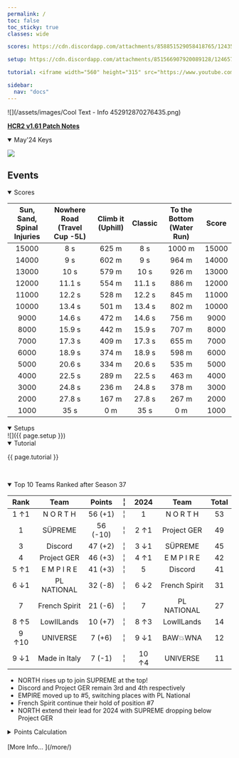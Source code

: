 ```yaml
---
permalink: /
toc: false
toc_sticky: true
classes: wide

scores: https://cdn.discordapp.com/attachments/858851529058418765/1243547394797211688/IMG_5336.png

setup: https://cdn.discordapp.com/attachments/851566907920089128/1246573540212215849/Image.png?ex=665ce194&is=665b9014&hm=56a0d45b25f352eb6b94351f92242cb746d66cf36a2f7acb45a2571e6aff45b7&

tutorial: <iframe width="560" height="315" src="https://www.youtube.com/embed/abBB1Bd5FMw?si=VJT7Lh7o0XDNG6Xc&amp;start=213" title="YouTube video player" frameborder="0" allow="accelerometer; autoplay; clipboard-write; encrypted-media; gyroscope; picture-in-picture; web-share" referrerpolicy="strict-origin-when-cross-origin" allowfullscreen></iframe>

sidebar:
  nav: "docs"
---
```

![](/assets/images/Cool Text - Info 452912870276435.png)  

<!--
![](https://cdn.discordapp.com/attachments/806343355264401478/848994894865104896/cooltext385495335534000.png)  

<details  markdown="block">
  <summary>
    Table of contents
  </summary>
  {: .text-delta }
1. TOC
{:toc} 
</details> -->  

[**HCR2 v1.61 Patch Notes**](https://fingersoft.com/news/2024/05/20/patch-notes-hcr2-v1-61-0/)


<details  markdown="block" open>
  <summary> 
   May'24 Keys
  </summary>  

![](https://cdn.discordapp.com/attachments/1124712591848112238/1246471759629127721/222.png?ex=665c82c9&is=665b3149&hm=ec98a2a0dee36289cea39046bca0e706b957c7eef3734038b18a8ce78ca7a123&)
  
</details>  

## Events  

<details  markdown="block" open>
  <summary> 
   Scores
  </summary>  
	
Sun, Sand, Spinal Injuries | Nowhere Road (Travel Cup -5L) | Climb it (Uphill) | Classic | To the Bottom (Water Run) | Score  
:--: | :--: | :--: | :--: | :--:  | :--:   
15000 | 8 s | 625 m | 8 s | 1000 m | 15000  
14000 | 9 s | 602 m | 9 s | 964 m | 14000  
13000 | 10 s | 579 m | 10 s | 926 m | 13000  
12000 | 11.1 s | 554 m | 11.1 s | 886 m | 12000  
11000 | 12.2 s | 528 m | 12.2 s | 845 m | 11000  
10000 | 13.4 s | 501 m | 13.4 s | 802 m | 10000  
9000 | 14.6 s | 472 m | 14.6 s | 756 m | 9000  
8000 | 15.9 s | 442 m | 15.9 s | 707 m | 8000  
7000 | 17.3 s | 409 m | 17.3 s | 655 m | 7000  
6000 | 18.9 s | 374 m | 18.9 s | 598 m | 6000  
5000 | 20.6 s | 334 m | 20.6 s | 535 m | 5000  
4000 | 22.5 s | 289 m | 22.5 s | 463 m | 4000  
3000 | 24.8 s | 236 m | 24.8 s | 378 m | 3000  
2000 | 27.8 s | 167 m | 27.8 s | 267 m | 2000  
1000 | 35 s | 0 m | 35 s | 0 m | 1000  
  
<!-- ![]({{ page.scores }})  -->
  	
</details>  


<details  markdown="block" open>
  <summary> 
   Setups
  </summary>
![]({{ page.setup }})  

</details>

<details  markdown="block" open>
  <summary> 
   Tutorial
  </summary>

{{ page.tutorial }}  

&nbsp;
</details>


<details  markdown="block" open>
  <summary> 
   Top 10 Teams Ranked after Season 37
  </summary>

Rank | Team | Points |  ╎  | 2024 | Team | Total  
:--: | :--: | :--: | :--: | :--: | :--: | :--:  
1 ↑1 | N O R T H | 56 (+1) |  ╎  | 1 | N O R T H | 53  
1 | SÜPREME | 56 (-10) |  ╎  | 2  ↑1 | Project GER | 49  
3 | Discord | 47 (+2) |  ╎  | 3  ↓1 | SÜPREME | 45  
4 | Project GER | 46 (+3) |  ╎  | 4  ↑1 | E M P I R E | 42  
5 ↑1 | E M P I R E | 41 (+3) |  ╎  | 5 | Discord | 41  
6 ↓1 | PL NATIONAL | 32 (-8) |  ╎  | 6  ↓2 | French Spirit | 31  
7 | French Spirit | 21 (-6) |  ╎  | 7 | PL NATIONAL | 27  
8 ↑5 | LowIILands | 10 (+7) |  ╎  | 8  ↑3 | LowIILands | 14  
9 ↑10 | UNIVERSE | 7 (+6) |  ╎  | 9  ↓1 | BAW💥WNA | 12  
9 ↓1 | Made in Italy | 7 (-1) |  ╎  | 10  ↑4 | UNIVERSE | 11  

- NORTH rises up to join SUPREME at the top!
- Discord and Project GER remain 3rd and 4th respectively
- EMPIRE moved up to #5, switching places with PL National
- French Spirit continue their hold of position #7
- NORTH extend their lead for 2024 with SUPREME dropping below Project GER
  
<details markdown="block" >  
  <summary>  
      Points Calculation  
  </summary>  
  
{% capture notice-3 %}	
One season of ~15 matches is just not enough to determine the best HCR2 team.  So I came up with a simple method that takes into account placings from previous seasons.  This should provide a more stable and accurate ranking.  Teams do change over time, so I felt that placings in previous seasons should be less relevant as time passes by (this is not applied for the calendar year total where each prior month in the year is given the same number of points as the most recent season.)
- **Most recent season**: 1st=12 points, 2nd=11 points, 3rd=10 points, … 12th = 1 point
- **Previous season**: 1st=11 points, 2nd=10 points, 3rd=9points, … 11th = 1 point
- **Two seasons ago**: 1st=10 points, 2nd=9 points, 3rd=8points, … 10th = 1 point
I.e. reducing by 1 point the value of each placement for every previous season.  Accordingly, seasons played more than a year ago will not count.
	
In table format: Points awarded according to final placement in previous seasons, where 0 was the final ranks in the last full season,  -1 is one season before, etc. 
```
Season ┃  1  2  3  4  5  6  7  8  9 10 11 12
━━━━━━━╋━━━━━━━━━━━━━━━━━━━━━━━━━━━━━━━━━━━━━
   0   ┃ 12 11 10  9  8  7  6  5  4  3  2  1
  -1   ┃ 11 10  9  8  7  6  5  4  3  2  1
  -2   ┃ 10  9  8  7  6  5  4  3  2  1
  -3   ┃  9  8  7  6  5  4  3  2  1
  -4   ┃  8  7  6  5  4  3  2  1
  -5   ┃  7  6  5  4  3  2  1
  -6   ┃  6  5  4  3  2  1
  -7   ┃  5  4  3  2  1
  -8   ┃  4  3  2  1
  -9   ┃  3  2  1
  -10  ┃  2  1
  -11  ┃  1
```
{% endcapture %}

<div class="notice">{{ notice-3 | markdownify }}</div>

 </details>  
&nbsp;  
</details> 
[More Info… ](/more/)
